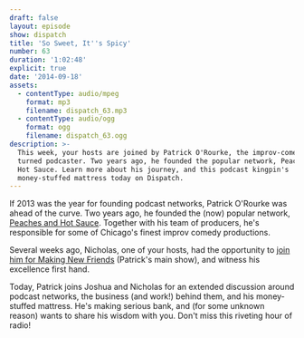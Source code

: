 ```yaml
---
draft: false
layout: episode
show: dispatch
title: 'So Sweet, It''s Spicy'
number: 63
duration: '1:02:48'
explicit: true
date: '2014-09-18'
assets:
  - contentType: audio/mpeg
    format: mp3
    filename: dispatch_63.mp3
  - contentType: audio/ogg
    format: ogg
    filename: dispatch_63.ogg
description: >-
  This week, your hosts are joined by Patrick O'Rourke, the improv-comedian
  turned podcaster. Two years ago, he founded the popular network, Peaches and
  Hot Sauce. Learn more about his journey, and this podcast kingpin's
  money-stuffed mattress today on Dispatch.
---
```

If 2013 was the year for founding podcast networks, Patrick O'Rourke was ahead of the curve. Two years ago, he founded the (now) popular network, [Peaches and Hot Sauce](http://peachesandhotsauce.com). Together with his team of producers, he's responsible for some of Chicago's finest improv comedy productions.

Several weeks ago, Nicholas, one of your hosts, had the opportunity to [join him for Making New Friends](http://peachesandhotsauce.com/podcasts/making-new-friends/better-than-jerky) (Patrick's main show), and witness his excellence first hand.

Today, Patrick joins Joshua and Nicholas for an extended discussion around podcast networks, the business (and work!) behind them, and his money-stuffed mattress. He's making serious bank, and (for some unknown reason) wants to share his wisdom with you. Don't miss this riveting hour of radio!